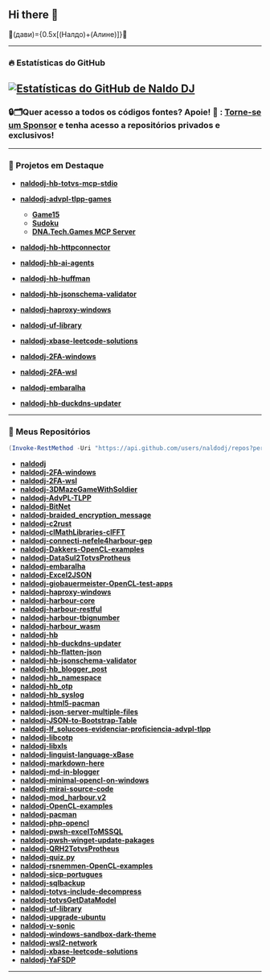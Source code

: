 ## Hi there 👋
🥊(дави)={0.5x[(Налдо)+(Алине)]}🥊

---

### 🔥 Estatísticas do GitHub

[![Estatísticas do GitHub de Naldo DJ](https://github-readme-stats.vercel.app/api?username=naldodj&show_icons=true&theme=radical)](https://github.com/naldodj/naldodj-github-readme-stats)
---
### 🔒🗂️Quer acesso a todos os códigos fontes? Apoie! 💖 : [Torne-se um Sponsor](https://github.com/sponsors/naldodj) e tenha acesso a repositórios privados e exclusivos!
---
### 💼 Projetos em Destaque

- [**naldodj-hb-totvs-mcp-stdio**](https://github.com/naldodj/naldodj-hb-totvs-mcp-stdio)
- [**naldodj-advpl-tlpp-games**](https://github.com/naldodj/naldodj-advpl-tlpp-games)
  - [**Game15**](https://github.com/naldodj/naldodj-advpl-tlpp-games/tree/main/src/game15)
  - [**Sudoku**](https://github.com/naldodj/naldodj-advpl-tlpp-games/tree/main/src/sudoku)
  - [**DNA.Tech.Games MCP Server**](https://github.com/naldodj/naldodj-advpl-tlpp-games/tree/main/src/mcp)
- [**naldodj-hb-httpconnector**](https://github.com/naldodj/naldodj-advpl-tlpp-games/tree/main/src/game15)

- [**naldodj-hb-ai-agents**](https://github.com/naldodj/naldodj-hb-ai-agents)

- [**naldodj-hb-huffman**](https://github.com/naldodj/naldodj-hb-huffman)

- [**naldodj-hb-jsonschema-validator**](https://github.com/naldodj/naldodj-hb-jsonschema-validator)

- [**naldodj-haproxy-windows**](https://github.com/naldodj/naldodj-haproxy-windows)

- [**naldodj-uf-library**](https://github.com/naldodj/naldodj-uf-library)

- [**naldodj-xbase-leetcode-solutions**](https://github.com/naldodj/naldodj-xbase-leetcode-solutions)

- [**naldodj-2FA-windows**](https://github.com/naldodj/naldodj-2FA-windows)

- [**naldodj-2FA-wsl**](https://github.com/naldodj/naldodj-2FA-wsl)

- [**naldodj-embaralha**](https://github.com/naldodj/naldodj-embaralha)

- [**naldodj-hb-duckdns-updater**](https://github.com/naldodj/naldodj-hb-duckdns-updater)
---
### 💼 Meus Repositórios 

```powershell
(Invoke-RestMethod -Uri "https://api.github.com/users/naldodj/repos?per_page=100") | ForEach-Object { "[$($_.name)]($($_.html_url))" }
```

- [**naldodj**](https://github.com/naldodj/naldodj)
- [**naldodj-2FA-windows**](https://github.com/naldodj/naldodj-2FA-windows)
- [**naldodj-2FA-wsl**](https://github.com/naldodj/naldodj-2FA-wsl)
- [**naldodj-3DMazeGameWithSoldier**](https://github.com/naldodj/naldodj-3DMazeGameWithSoldier)
- [**naldodj-AdvPL-TLPP**](https://github.com/naldodj/naldodj-AdvPL-TLPP)
- [**naldodj-BitNet**](https://github.com/naldodj/naldodj-BitNet)
- [**naldodj-braided_encryption_message**](https://github.com/naldodj/naldodj-braided_encryption_message)
- [**naldodj-c2rust**](https://github.com/naldodj/naldodj-c2rust)
- [**naldodj-clMathLibraries-clFFT**](https://github.com/naldodj/naldodj-clMathLibraries-clFFT)
- [**naldodj-connecti-nefele4harbour-gep**](https://github.com/naldodj/naldodj-connecti-nefele4harbour-gep)
- [**naldodj-Dakkers-OpenCL-examples**](https://github.com/naldodj/naldodj-Dakkers-OpenCL-examples)
- [**naldodj-DataSul2TotvsProtheus**](https://github.com/naldodj/naldodj-DataSul2TotvsProtheus)
- [**naldodj-embaralha**](https://github.com/naldodj/naldodj-embaralha)
- [**naldodj-Excel2JSON**](https://github.com/naldodj/naldodj-Excel2JSON)
- [**naldodj-giobauermeister-OpenCL-test-apps**](https://github.com/naldodj/naldodj-giobauermeister-OpenCL-test-apps)
- [**naldodj-haproxy-windows**](https://github.com/naldodj/naldodj-haproxy-windows)
- [**naldodj-harbour-core**](https://github.com/naldodj/naldodj-harbour-core)
- [**naldodj-harbour-restful**](https://github.com/naldodj/naldodj-harbour-restful)
- [**naldodj-harbour-tbignumber**](https://github.com/naldodj/naldodj-harbour-tbignumber)
- [**naldodj-harbour_wasm**](https://github.com/naldodj/naldodj-harbour_wasm)
- [**naldodj-hb**](https://github.com/naldodj/naldodj-hb)
- [**naldodj-hb-duckdns-updater**](https://github.com/naldodj/naldodj-hb-duckdns-updater)
- [**naldodj-hb-flatten-json**](https://github.com/naldodj/naldodj-hb-flatten-json)
- [**naldodj-hb-jsonschema-validator**](https://github.com/naldodj/naldodj-hb-jsonschema-validator)
- [**naldodj-hb_blogger_post**](https://github.com/naldodj/naldodj-hb_blogger_post)
- [**naldodj-hb_namespace**](https://github.com/naldodj/naldodj-hb_namespace)
- [**naldodj-hb_otp**](https://github.com/naldodj/naldodj-hb_otp)
- [**naldodj-hb_syslog**](https://github.com/naldodj/naldodj-hb_syslog)
- [**naldodj-html5-pacman**](https://github.com/naldodj/naldodj-html5-pacman)
- [**naldodj-json-server-multiple-files**](https://github.com/naldodj/naldodj-json-server-multiple-files)
- [**naldodj-JSON-to-Bootstrap-Table**](https://github.com/naldodj/naldodj-JSON-to-Bootstrap-Table)
- [**naldodj-lf_solucoes-evidenciar-proficiencia-advpl-tlpp**](https://github.com/naldodj/naldodj-lf_solucoes-evidenciar-proficiencia-advpl-tlpp)
- [**naldodj-libcotp**](https://github.com/naldodj/naldodj-libcotp)
- [**naldodj-libxls**](https://github.com/naldodj/naldodj-libxls)
- [**naldodj-linguist-language-xBase**](https://github.com/naldodj/naldodj-linguist-language-xBase)
- [**naldodj-markdown-here**](https://github.com/naldodj/naldodj-markdown-here)
- [**naldodj-md-in-blogger**](https://github.com/naldodj/naldodj-md-in-blogger)
- [**naldodj-minimal-opencl-on-windows**](https://github.com/naldodj/naldodj-minimal-opencl-on-windows)
- [**naldodj-mirai-source-code**](https://github.com/naldodj/naldodj-mirai-source-code)
- [**naldodj-mod_harbour.v2**](https://github.com/naldodj/naldodj-mod_harbour.v2)
- [**naldodj-OpenCL-examples**](https://github.com/naldodj/naldodj-OpenCL-examples)
- [**naldodj-pacman**](https://github.com/naldodj/naldodj-pacman)
- [**naldodj-php-opencl**](https://github.com/naldodj/naldodj-php-opencl)
- [**naldodj-pwsh-excelToMSSQL**](https://github.com/naldodj/naldodj-pwsh-excelToMSSQL)
- [**naldodj-pwsh-winget-update-pakages**](https://github.com/naldodj/naldodj-pwsh-winget-update-pakages)
- [**naldodj-QRH2TotvsProtheus**](https://github.com/naldodj/naldodj-QRH2TotvsProtheus)
- [**naldodj-quiz.py**](https://github.com/naldodj/naldodj-quiz.py)
- [**naldodj-rsnemmen-OpenCL-examples**](https://github.com/naldodj/naldodj-rsnemmen-OpenCL-examples)
- [**naldodj-sicp-portugues**](https://github.com/naldodj/naldodj-sicp-portugues)
- [**naldodj-sqlbackup**](https://github.com/naldodj/naldodj-sqlbackup)
- [**naldodj-totvs-include-decompress**](https://github.com/naldodj/naldodj-totvs-include-decompress)
- [**naldodj-totvsGetDataModel**](https://github.com/naldodj/naldodj-totvsGetDataModel)
- [**naldodj-uf-library**](https://github.com/naldodj/naldodj-uf-library)
- [**naldodj-upgrade-ubuntu**](https://github.com/naldodj/naldodj-upgrade-ubuntu)
- [**naldodj-v-sonic**](https://github.com/naldodj/naldodj-v-sonic)
- [**naldodj-windows-sandbox-dark-theme**](https://github.com/naldodj/naldodj-windows-sandbox-dark-theme)
- [**naldodj-wsl2-network**](https://github.com/naldodj/naldodj-wsl2-network)
- [**naldodj-xbase-leetcode-solutions**](https://github.com/naldodj/naldodj-xbase-leetcode-solutions)
- [**naldodj-YaFSDP**](https://github.com/naldodj/naldodj-YaFSDP)
---

<!--
**naldodj/naldodj** is a ✨ _special_ ✨ repository because its `README.md` (this file) appears on your GitHub profile.

Here are some ideas to get you started:

- 🔭 I’m currently working on ...
- 🌱 I’m currently learning ...
- 👯 I’m looking to collaborate on ...
- 🤔 I’m looking for help with ...
- 💬 Ask me about ...
- 📫 How to reach me: ...
- 😄 Pronouns: ...
- ⚡ Fun fact: ...
-->
